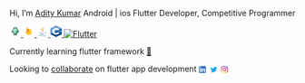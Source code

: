 
<!-- ![](https://komarev.com/ghpvc/?username=addiraw&label=Profile%20views&color=0e75b6&style=flat) -->



Hi, I’m [Adity Kumar](/Portfolio.md) Android | ios Flutter Developer, Competitive Programmer

<a href="https://developer.android.com" target="_blank"> <img src="assets/icons/android_icon.png" alt="Android" width="20" height="20"/> </a>
<a href="https://firebase.google.com" target="_blank"> <img src="assets/icons/firebase_icon.png" alt="Firebase" width="20" height="20"/> </a>
<a href="https://www.java.com" target="_blank"> <img src="assets/icons/java_icon.png" alt="Java" width="20" height="20"/> </a>
<a href="https://www.w3schools.com/cpp/" target="_blank"> <img src="assets/icons/cplusplus_icon.png" alt="C++" width="20" height="20"/> </a>
<a href="https://www,flutter.dev" target="_blank"> <img src="https://user-images.githubusercontent.com/46880800/141933299-9c44ad20-20e6-4ab2-9170-a3ecb7f132ed.png" alt="Flutter" width="20" height="20"/> </a>

Currently learning flutter framework [🔖](https://github.com/addiraw/addiraw/blob/master/Resource.md)

Looking to [collaborate](/Resource.md) on flutter app development  <a href="https://www.linkedin.com/in/addiraw/" target="_blank"><img align="center" src="assets/icons/linkedin_icon.png" alt="@" height="12" width="12" /></a>&nbsp;
<a href="https://twitter.com/Addiraw" target="_blank"><img align="center" src="assets/icons/twitter_icon.png" alt="@" height="12" width="12" /></a>&nbsp;
<a href="#" target="_blank"><img align="center" src="assets/icons/instagram_icon.png" alt="@" height="12" width="12" /></a>




<!-- 
<head>
  <meta charset="UTF-8">
  <meta name="description" content="Aditya Kumar">
  <meta name="keywords" content="Aditya Kumar github,github Aditya Kumar, github addiraw, addiraw github">
  <meta name="author" content="Aditya Kumar">
  <meta name="viewport" content="width=device-width, initial-scale=1.0">
</head>


<h3 align="center">Hi 👋,  I’m <a href="https://github.com/addiraw">Adity Kumar</a> </h3>
<h4 align="center">Android | ios Flutter Developer, Competitive Programmer</h3>

<p align="left"> <img src="https://komarev.com/ghpvc/?username=acash512&label=Profile%20views&color=0e75b6&style=flat" alt="acash512" /> </p>
 <div align="center">
- 👋 Hi, I’m <a href="https://github.com/addiraw">Adity Kumar</a> 
 <ul style="list-style-type:square">
  👀 I’m interested in Flutter development
    🌱 I’m currently learning flutter app development on different projects
  💞️ I’m looking to collaborate on flutter app development having focus on backend
 </ul>

<h3>Languages and Tools:</h3>
<p> 
<a href="https://developer.android.com" target="_blank"> <img src="pics/android_icon.png" alt="Android" width="50" height="50"/> </a> 
<a href="https://firebase.google.com" target="_blank"> <img src="pics/firebase_icon.png" alt="Firebase" width="50" height="50"/> </a> 
<a href="https://www.java.com" target="_blank"> <img src="pics/java_icon.png" alt="Java" width="50" height="50"/> </a> 
<a href="https://www.w3schools.com/cpp/" target="_blank"> <img src="pics/cplusplus_icon.png" alt="C++" width="45" height="50"/> </a> 
</p>
 <h5>Connect with me:</h5>
<p>
<a href="https://www.linkedin.com/in/addiraw/" target="_blank"><img align="center" src="pics/linkedin_icon.png" alt="@" height="20" width="20" /></a>&nbsp;
 <a href="https://twitter.com/Addiraw" target="_blank"><img align="center" src="pics/twitter_icon.png" alt="@" height="20" width="20" /></a>&nbsp;
<a href="#" target="_blank"><img align="center" src="pics/instagram_icon.png" alt="@" height="40" width="40" /></a>
</p>
</div> 

addiraws/addiraws is a ✨ special ✨ repository because its `README.md` (this file) appears on your GitHub profile.
You can click the Preview link to take a look at your changes.


 -->
